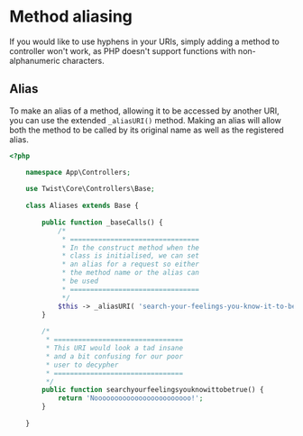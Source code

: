 # Method aliasing

If you would like to use hyphens in your URIs, simply adding a method to controller won't work, as PHP doesn't support functions with non-alphanumeric characters.

## Alias

To make an alias of a method, allowing it to be accessed by another URI, you can use the extended `_aliasURI()` method. Making an alias will allow both the method to be called by its original name as well as the registered alias.

```php
<?php

    namespace App\Controllers;
    
    use Twist\Core\Controllers\Base;
    
    class Aliases extends Base {
    
        public function _baseCalls() {
            /*
             * ================================
             * In the construct method when the
             * class is initialised, we can set
             * an alias for a request so either
             * the method name or the alias can
             * be used
             * ================================
             */
            $this -> _aliasURI( 'search-your-feelings-you-know-it-to-be-true', 'searchyourfeelingsyouknowittobetrue' );
        }
    
        /*
         * ================================
         * This URI would look a tad insane
         * and a bit confusing for our poor
         * user to decypher
         * ================================
         */
        public function searchyourfeelingsyouknowittobetrue() {
            return 'Noooooooooooooooooooooooo!';
        }
        
    }
```